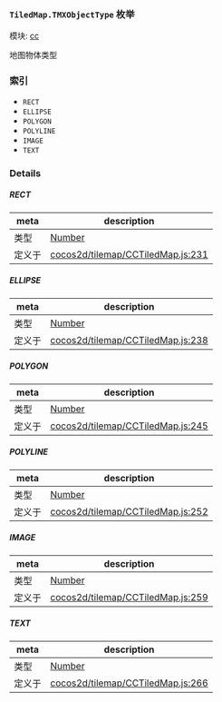 ### `TiledMap.TMXObjectType` 枚举



模块: [cc](../modules/cc.md)


地图物体类型


### 索引
  - `RECT`
  - `ELLIPSE`
  - `POLYGON`
  - `POLYLINE`
  - `IMAGE`
  - `TEXT`

### Details


##### RECT

> 

| meta | description |
|------|-------------|
| 类型 | <a href="https://developer.mozilla.org/en/JavaScript/Reference/Global_Objects/Number" class="crosslink external" target="_blank">Number</a> |
| 定义于 | [cocos2d/tilemap/CCTiledMap.js:231](https://github.com/cocos-creator/engine/blob/e222465ce8426e5cf32052e4f37701f3a529ed18/cocos2d/tilemap/CCTiledMap.js#L231) |



##### ELLIPSE

> 

| meta | description |
|------|-------------|
| 类型 | <a href="https://developer.mozilla.org/en/JavaScript/Reference/Global_Objects/Number" class="crosslink external" target="_blank">Number</a> |
| 定义于 | [cocos2d/tilemap/CCTiledMap.js:238](https://github.com/cocos-creator/engine/blob/e222465ce8426e5cf32052e4f37701f3a529ed18/cocos2d/tilemap/CCTiledMap.js#L238) |



##### POLYGON

> 

| meta | description |
|------|-------------|
| 类型 | <a href="https://developer.mozilla.org/en/JavaScript/Reference/Global_Objects/Number" class="crosslink external" target="_blank">Number</a> |
| 定义于 | [cocos2d/tilemap/CCTiledMap.js:245](https://github.com/cocos-creator/engine/blob/e222465ce8426e5cf32052e4f37701f3a529ed18/cocos2d/tilemap/CCTiledMap.js#L245) |



##### POLYLINE

> 

| meta | description |
|------|-------------|
| 类型 | <a href="https://developer.mozilla.org/en/JavaScript/Reference/Global_Objects/Number" class="crosslink external" target="_blank">Number</a> |
| 定义于 | [cocos2d/tilemap/CCTiledMap.js:252](https://github.com/cocos-creator/engine/blob/e222465ce8426e5cf32052e4f37701f3a529ed18/cocos2d/tilemap/CCTiledMap.js#L252) |



##### IMAGE

> 

| meta | description |
|------|-------------|
| 类型 | <a href="https://developer.mozilla.org/en/JavaScript/Reference/Global_Objects/Number" class="crosslink external" target="_blank">Number</a> |
| 定义于 | [cocos2d/tilemap/CCTiledMap.js:259](https://github.com/cocos-creator/engine/blob/e222465ce8426e5cf32052e4f37701f3a529ed18/cocos2d/tilemap/CCTiledMap.js#L259) |



##### TEXT

> 

| meta | description |
|------|-------------|
| 类型 | <a href="https://developer.mozilla.org/en/JavaScript/Reference/Global_Objects/Number" class="crosslink external" target="_blank">Number</a> |
| 定义于 | [cocos2d/tilemap/CCTiledMap.js:266](https://github.com/cocos-creator/engine/blob/e222465ce8426e5cf32052e4f37701f3a529ed18/cocos2d/tilemap/CCTiledMap.js#L266) |


